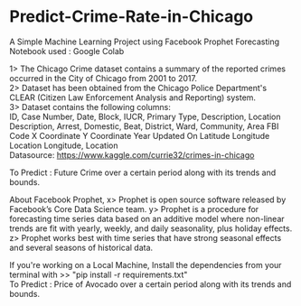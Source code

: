 # Predict-Crime-Rate-in-Chicago
A Simple Machine Learning Project using Facebook Prophet Forecasting         
Notebook used : Google Colab                   

1> The Chicago Crime dataset contains a summary of the reported crimes occurred in the City of Chicago from 2001 to 2017.        
2> Dataset has been obtained from the Chicago Police Department's CLEAR (Citizen Law Enforcement Analysis and Reporting) system.       
3> Dataset contains the following columns:         
ID, Case Number, Date, Block, IUCR,	Primary Type,	Description,	Location Description,	Arrest,	Domestic,	Beat,	District,	Ward,	Community, Area	FBI Code	X Coordinate	Y Coordinate	Year	Updated On	Latitude	Longitude	Location
Longitude, Location            
Datasource: https://www.kaggle.com/currie32/crimes-in-chicago   

To Predict : Future Crime over a certain period along with its trends and bounds.

About Facebook Prophet,
x> Prophet is open source software released by Facebook’s Core Data Science team.
y> Prophet is a procedure for forecasting time series data based on an additive model where non-linear trends are fit with yearly, weekly, and daily seasonality, plus holiday effects.
z> Prophet works best with time series that have strong seasonal effects and several seasons of historical data.

If you're working on a Local Machine,
Install the dependencies from your terminal with >> "pip install -r requirements.txt"               
To Predict : Price of Avocado over a certain period along with its trends and bounds.

